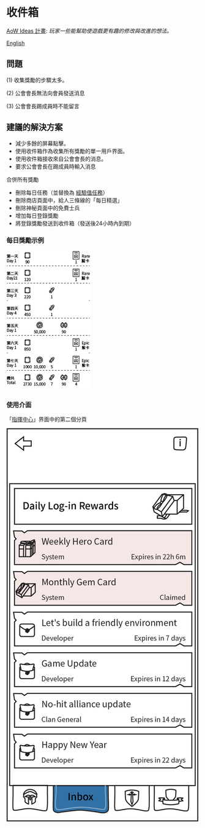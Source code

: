 # 收件箱

[AoW Ideas 計畫](https://github.com/nefarious-kitsune/aow.ideas):
*玩家一些能幫助使遊戲更有趣的修改與改進的想法。*

[English](inbox)

## 問題

(1) 收集獎勵的步驟太多。

(2) 公會會長無法向會員發送消息

(3) 公會會長踢成員時不能留言

## 建議的解決方案

* 減少多餘的屏幕點擊。
* 使用收件箱作為收集所有獎勵的單一用戶界面。
* 使用收件箱接收來自公會會長的消息。
* 要求公會會長在踢成員時輸入消息

合併所有獎勵
- 刪除每日任務（並替換為 [經驗值任務](../quests/zh.exp-quests)）
- 刪除商店頁面中，給人三條線的「每日精選」
- 刪除神秘頁面中的免費士兵
- 增加每日登錄獎勵
- 將登錄獎勵發送到收件箱（發送後24小時內到期）

### 每日獎勵示例

![示例](daily-rewards.png)

### 使用介面

「[指揮中心](../structure/command-center)」界面中的第二個分頁

![示例](../images/ui-command-center-inbox.png)